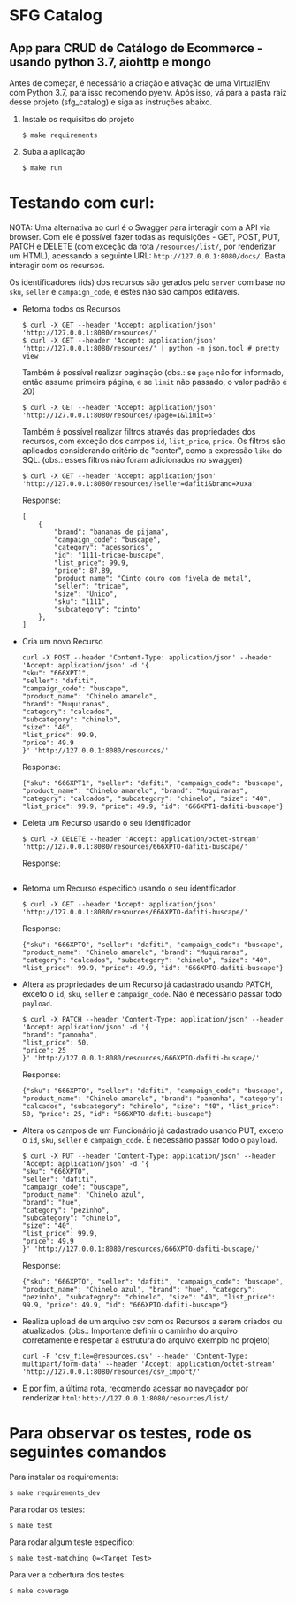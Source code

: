 # SFG Catalog

## App para CRUD de Catálogo de Ecommerce - usando python 3.7, aiohttp e mongo

Antes de começar, é necessário a criação e ativação de uma VirtualEnv com Python 3.7, para isso recomendo pyenv.
Após isso, vá para a pasta raiz desse projeto (sfg_catalog) e siga as instruções abaixo.

1) Instale os requisitos do projeto

    ```shell
    $ make requirements
    ```

2) Suba a aplicação

    ```shell
    $ make run
    ```


# Testando com curl:

NOTA: Uma alternativa ao curl é o Swagger para interagir com a API via browser. Com ele é possível fazer todas as requisições - GET, POST, PUT, PATCH e DELETE (com exceção da rota `/resources/list/`, por renderizar um HTML), acessando a seguinte URL: ``` http://127.0.0.1:8080/docs/ ```. Basta interagir com os recursos.

Os identificadores (ids) dos recursos são gerados pelo `server` com base no `sku`, `seller` e `campaign_code`, e estes não são campos editáveis.

- Retorna todos os Recursos

    ```shell
    $ curl -X GET --header 'Accept: application/json' 'http://127.0.0.1:8080/resources/'
    $ curl -X GET --header 'Accept: application/json' 'http://127.0.0.1:8080/resources/' | python -m json.tool # pretty view
    ```

    Também é possível realizar paginação (obs.: se `page` não for informado, então assume primeira página, e se `limit` não passado, o valor padrão é 20)

    ```shell
    $ curl -X GET --header 'Accept: application/json' 'http://127.0.0.1:8080/resources/?page=1&limit=5'
    ```

    Também é possível realizar filtros através das propriedades dos recursos, com exceção dos campos `id`, `list_price`, `price`. Os filtros são aplicados considerando critério de "conter", como a expressão `like` do SQL. (obs.: esses filtros não foram adicionados no swagger)

    ```shell
    $ curl -X GET --header 'Accept: application/json' 'http://127.0.0.1:8080/resources/?seller=dafiti&brand=Xuxa'
    ```

    Response:
    ```
    [
        {
            "brand": "bananas de pijama",
            "campaign_code": "buscape",
            "category": "acessorios",
            "id": "1111-tricae-buscape",
            "list_price": 99.9,
            "price": 87.89,
            "product_name": "Cinto couro com fivela de metal",
            "seller": "tricae",
            "size": "Unico",
            "sku": "1111",
            "subcategory": "cinto"
        },
    ]

    ```

- Cria um novo Recurso

    ```shell
    curl -X POST --header 'Content-Type: application/json' --header 'Accept: application/json' -d '{
    "sku": "666XPT1",
    "seller": "dafiti",
    "campaign_code": "buscape",
    "product_name": "Chinelo amarelo",
    "brand": "Muquiranas",
    "category": "calcados",
    "subcategory": "chinelo",
    "size": "40",
    "list_price": 99.9,
    "price": 49.9
    }' 'http://127.0.0.1:8080/resources/'
    ```

    Response:
    ```
    {"sku": "666XPT1", "seller": "dafiti", "campaign_code": "buscape", "product_name": "Chinelo amarelo", "brand": "Muquiranas", "category": "calcados", "subcategory": "chinelo", "size": "40", "list_price": 99.9, "price": 49.9, "id": "666XPT1-dafiti-buscape"}
    ```

- Deleta um Recurso usando o seu identificador

    ```shell
    $ curl -X DELETE --header 'Accept: application/octet-stream' 'http://127.0.0.1:8080/resources/666XPTO-dafiti-buscape/'
    ```

    Response:
    ```
    ```

 - Retorna um Recurso especifico usando o seu identificador

    ```shell
    $ curl -X GET --header 'Accept: application/json' 'http://127.0.0.1:8080/resources/666XPTO-dafiti-buscape/'
    ```

    Response:
    ```
    {"sku": "666XPTO", "seller": "dafiti", "campaign_code": "buscape", "product_name": "Chinelo amarelo", "brand": "Muquiranas", "category": "calcados", "subcategory": "chinelo", "size": "40", "list_price": 99.9, "price": 49.9, "id": "666XPTO-dafiti-buscape"}
    ```

- Altera as propriedades de um Recurso já cadastrado usando PATCH, exceto o `id`, `sku`, `seller` e `campaign_code`. Não é necessário passar todo `payload`.

    ```shell
    $ curl -X PATCH --header 'Content-Type: application/json' --header 'Accept: application/json' -d '{
    "brand": "pamonha",
    "list_price": 50,
    "price": 25
    }' 'http://127.0.0.1:8080/resources/666XPTO-dafiti-buscape/'
    ```

    Response:
    ```
    {"sku": "666XPTO", "seller": "dafiti", "campaign_code": "buscape", "product_name": "Chinelo amarelo", "brand": "pamonha", "category": "calcados", "subcategory": "chinelo", "size": "40", "list_price": 50, "price": 25, "id": "666XPTO-dafiti-buscape"}
    ```

- Altera os campos de um Funcionário já cadastrado usando PUT, exceto o `id`, `sku`, `seller` e `campaign_code`. É necessário passar todo o `payload`.

    ```shell
    $ curl -X PUT --header 'Content-Type: application/json' --header 'Accept: application/json' -d '{
    "sku": "666XPTO",
    "seller": "dafiti",
    "campaign_code": "buscape",
    "product_name": "Chinelo azul",
    "brand": "hue",
    "category": "pezinho",
    "subcategory": "chinelo",
    "size": "40",
    "list_price": 99.9,
    "price": 49.9
    }' 'http://127.0.0.1:8080/resources/666XPTO-dafiti-buscape/'
    ```

    Response:
    ```
    {"sku": "666XPTO", "seller": "dafiti", "campaign_code": "buscape", "product_name": "Chinelo azul", "brand": "hue", "category": "pezinho", "subcategory": "chinelo", "size": "40", "list_price": 99.9, "price": 49.9, "id": "666XPTO-dafiti-buscape"}
    ```

- Realiza upload de um arquivo csv com os Recursos a serem criados ou atualizados. (obs.: Importante definir o caminho do arquivo corretamente e respeitar a estrutura do arquivo exemplo no projeto)

    ```shell
    curl -F 'csv_file=@resources.csv' --header 'Content-Type: multipart/form-data' --header 'Accept: application/octet-stream' 'http://127.0.0.1:8080/resources/csv_import/'
    ```

- E por fim, a última rota, recomendo acessar no navegador por renderizar `html`:
    `http://127.0.0.1:8080/resources/list/`

# Para observar os testes, rode os seguintes comandos

Para instalar os requirements:

```shell
$ make requirements_dev
```

Para rodar os testes:

```shell
$ make test
```

Para rodar algum teste específico:

```shell
$ make test-matching Q=<Target Test>
```

Para ver a cobertura dos testes:

```shell
$ make coverage
```